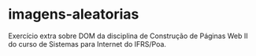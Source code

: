 # imagens-aleatorias
 Exercício extra sobre DOM da disciplina de Construção de Páginas Web II do curso de Sistemas para Internet do IFRS/Poa.

